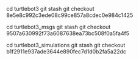 cd turtlebot3
git stash
git checkout 8e5e8c992c3ede08c99ce857a8cdec0e984c1425 

cd turtlebot3_msgs
git stash
git checkout 9507a630992f73a6087638ea73bc508f0a5fa4f5 

cd turtlebot3_simulations
git stash
git checkout b1f2911e937ade3644e890fec7d1d0b2fa5a22dc 

